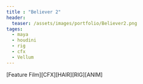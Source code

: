 ```yaml
---
title : "Believer 2"
header:
  teaser: /assets/images/portfolio/Believer2.png
tages:
  - maya
  - houdini
  - rig
  - cfx
  - Vellum
---
```


[Feature Film][CFX][HAIR][RIG][ANIM]